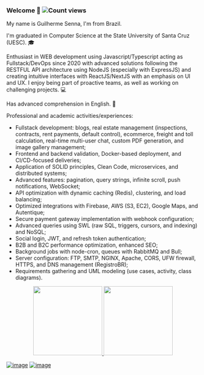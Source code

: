 ### Welcome 👋 ![Count views](https://komarev.com/ghpvc/?username=GuilhermeSenna&color=blue&style=flat-square)

My name is Guilherme Senna, I'm from Brazil.

I'm graduated in Computer Science at the State University of Santa Cruz (UESC). 🎓

Enthusiast in WEB development using Javascript/Typescript acting as Fullstack/DevOps since 2020 with advanced solutions following the RESTFUL API architecture using NodeJS (especially with ExpressJS) and creating intuitive interfaces with ReactJS/NextJS with an emphasis on UI and UX. I enjoy being part of proactive teams, as well as working on challenging projects. :computer:

Has advanced comprehension in English. :thinking:

Professional and academic activities/experiences:

- Fullstack development: blogs, real estate management (inspections, contracts, rent payments, default control), ecommerce, freight and toll calculation, real-time multi-user chat, custom PDF generation, and image gallery management;
- Frontend and backend validation, Docker-based deployment, and CI/CD-focused deliveries;
- Application of SOLID principles, Clean Code, microservices, and distributed systems;
- Advanced features: pagination, query strings, infinite scroll, push notifications, WebSocket;
- API optimization with dynamic caching (Redis), clustering, and load balancing;
- Optimized integrations with Firebase, AWS (S3, EC2), Google Maps, and Autentique;
- Secure payment gateway implementation with webhook configuration;
- Advanced queries using SWL (raw SQL, triggers, cursors, and indexing) and NoSQL;
- Social login, JWT, and refresh token authentication;
- B2B and B2C performance optimization, enhanced SEO;
- Background jobs with node-cron, queues with RabbitMQ and Bull;
- Server configuration: FTP, SMTP, NGINX, Apache, CORS, UFW firewall, HTTPS, and DNS management (RegistroBR);
- Requirements gathering and UML modeling (use cases, activity, class diagrams).

 
<p align="center">
<a href="https://github.com/GuilhermeSenna">
  <img height="180em" src="https://github-readme-stats-eight-theta.vercel.app/api?username=GuilhermeSenna&show_icons=true&theme=algolia&include_all_commits=true&count_private=true"/>
  <img height="180em" src="https://github-readme-stats-eight-theta.vercel.app/api/top-langs/?username=GuilhermeSenna&layout=compact&langs_count=8&theme=algolia"/>
</a>
</p>

[![image](https://img.shields.io/badge/LinkedIn-0077B5?style=for-the-badge&logo=linkedin&logoColor=white)](https://www.linkedin.com/in/guilherme-senna-2538561b8/)  [![image](https://img.shields.io/badge/Microsoft_Outlook-0078D4?style=for-the-badge&logo=microsoft-outlook&logoColor=white)](mailto:guilhermesenna_16@hotmail.com)

